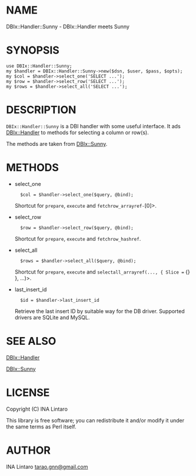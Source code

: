 # NAME

DBIx::Handler::Sunny - DBIx::Handler meets Sunny

# SYNOPSIS

    use DBIx::Handler::Sunny;
    my $handler = DBIx::Handler::Sunny->new($dsn, $user, $pass, $opts);
    my $col = $handler->select_one('SELECT ...');
    my $row = $handler->select_row('SELECT ...');
    my $rows = $handler->select_all('SELECT ...');

# DESCRIPTION

`DBIx::Handler::Sunny` is a DBI handler with some useful interface.
It ads [DBIx::Handler](https://metacpan.org/pod/DBIx::Handler) to methods for selecting a column or row(s).

The methods are taken from [DBIx::Sunny](https://metacpan.org/pod/DBIx::Sunny).

# METHODS

- select\_one

        $col = $handler->select_one($query, @bind);

    Shortcut for `prepare`, `execute` and `fetchrow_arrayref-`\[0\]>.

- select\_row

        $row = $handler->select_row($query, @bind);

    Shortcut for `prepare`, `execute` and `fetchrow_hashref`.

- select\_all

        $rows = $handler->select_all($query, @bind);

    Shortcut for `prepare`, `execute` and `selectall_arrayref(..., { Slice =` {} }, ...)>.

- last\_insert\_id

        $id = $handler->last_insert_id

    Retrieve the last insert ID by suitable way for the DB driver.
    Supported drivers are SQLite and MySQL.

# SEE ALSO

[DBIx::Handler](https://metacpan.org/pod/DBIx::Handler)

[DBIx::Sunny](https://metacpan.org/pod/DBIx::Sunny)

# LICENSE

Copyright (C) INA Lintaro

This library is free software; you can redistribute it and/or modify
it under the same terms as Perl itself.

# AUTHOR

INA Lintaro <tarao.gnn@gmail.com>

